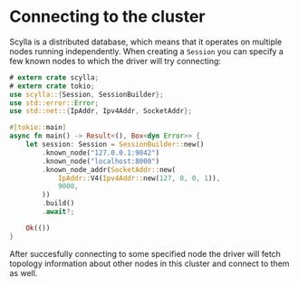 # Connecting to the cluster

Scylla is a distributed database, which means that it operates on multiple nodes running independently.
When creating a `Session` you can specify a few known nodes to which the driver will try connecting:
```rust
# extern crate scylla;
# extern crate tokio;
use scylla::{Session, SessionBuilder};
use std::error::Error;
use std::net::{IpAddr, Ipv4Addr, SocketAddr};

#[tokio::main]
async fn main() -> Result<(), Box<dyn Error>> {
    let session: Session = SessionBuilder::new()
        .known_node("127.0.0.1:9042")
        .known_node("localhost:8000")
        .known_node_addr(SocketAddr::new(
            IpAddr::V4(Ipv4Addr::new(127, 0, 0, 1)),
            9000,
        ))
        .build()
        .await?;

    Ok(())
}
```

After succesfully connecting to some specified node the driver will fetch topology information about
other nodes in this cluster and connect to them as well.